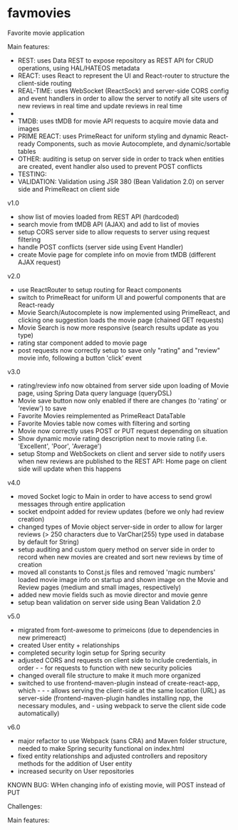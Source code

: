 # favmovies

Favorite movie application

Main features:
- REST: uses Data REST to expose repository as REST API for CRUD operations, using HAL/HATEOS metadata
- REACT: uses React to represent the UI and React-router to structure the client-side routing
- REAL-TIME: uses WebSocket (ReactSock) and server-side CORS config and event handlers in order to allow the server to notify all site users of new reviews in real time and update reviews in real time
- 
- TMDB: uses tMDB for movie API requests to acquire movie data and images
- PRIME REACT: uses PrimeReact for uniform styling and dynamic React-ready Components, such as movie Autocomplete, and dynamic/sortable tables
- OTHER: auditing is setup on server side in order to track when entities are created, event handler also used to prevent POST conflicts
- TESTING: 
- VALIDATION: Validation using JSR 380 (Bean Validation 2.0) on server side and PrimeReact on client side

v1.0
- show list of movies loaded from REST API (hardcoded)
- search movie from tMDB API (AJAX) and add to list of movies
- setup CORS server side to allow requests to server using request filtering
- handle POST conflicts (server side using Event Handler)
- create Movie page for complete info on movie from tMDB (different AJAX request)

v2.0
- use ReactRouter to setup routing for React components
- switch to PrimeReact for uniform UI and powerful components that are React-ready
- Movie Search/Autocomplete is now implemented using PrimeReact, and clicking one suggestion loads the movie page (chained GET requests)
- Movie Search is now more responsive (search results update as you type)
- rating star component added to movie page
- post requests now correctly setup to save only "rating" and "review" movie info, following a button 'click' event

v3.0

- rating/review info now obtained from server side upon loading of Movie page, using Spring Data query language (queryDSL)
- Movie save button now only enabled if there are changes (to 'rating' or 'review') to save
- Favorite Movies reimplemented as PrimeReact DataTable
- Favorite Movies table now comes with filtering and sorting
- Movie now correctly uses POST or PUT request depending on situation
- Show dynamic movie rating description next to movie rating (i.e. 'Excellent', 'Poor', 'Average')
- setup Stomp and WebSockets on client and server side to notify users when new reviews are published to the REST API: Home page on client side will update when this happens

v4.0

- moved Socket logic to Main in order to have access to send growl messages through entire application
- socket endpoint added for review updates (before we only had review creation)
- changed types of Movie object server-side in order to allow for larger reviews (> 250 characters due to VarChar(255) type used in database by default for String)
- setup auditing and custom query method on server side in order to record when new movies are created and sort new reviews by time of creation
- moved all constants to Const.js files and removed 'magic numbers'
loaded movie image info on startup and shown image on the Movie and Review pages (medium and small images, respectively)
- added new movie fields such as movie director and movie genre
- setup bean validation on server side using Bean Validation 2.0

v5.0

- migrated from font-awesome to primeicons (due to dependencies in new primereact)
- created User entity + relationships
- completed security login setup for Spring security
- adjusted CORS and requests on client side to include credentials, in order - - for requests to function with new security policies
- changed overall file structure to make it much more organized
- switched to use frontend-maven-plugin instead of create-react-app, which - - - allows serving the client-side at the same location (URL) as server-side (frontend-maven-plugin handles installing npp, the necessary modules, and - using webpack to serve the client side code automatically)

v6.0
- major refactor to use Webpack (sans CRA) and Maven folder structure, needed 
to make Spring security functional on index.html
- fixed entity relationships and adjusted controllers and repository methods for the addition of User entity
- increased security on User repositories

KNOWN BUG: WHen changing info of existing movie, will POST instead of PUT



Challenges:



Main features:
